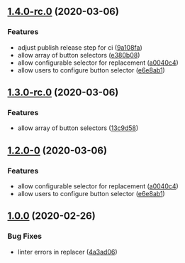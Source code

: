 ## [1.4.0-rc.0](https://github.com/pbredenberg/hammer-time-text-replacer/compare/v1.0.0...v1.4.0-rc.0) (2020-03-06)


### Features

* adjust publish release step for ci ([9a108fa](https://github.com/pbredenberg/hammer-time-text-replacer/commit/9a108fa3e8ac11c4c1c5b5361cb324126fb85688))
* allow array of button selectors ([e380b08](https://github.com/pbredenberg/hammer-time-text-replacer/commit/e380b08e88a329e5d0e65e5383926dbf10de95fe))
* allow configurable selector for replacement ([a0040c4](https://github.com/pbredenberg/hammer-time-text-replacer/commit/a0040c450633a92a43808d687835e7ee85efdd20))
* allow users to configure button selector ([e6e8ab1](https://github.com/pbredenberg/hammer-time-text-replacer/commit/e6e8ab19f8268bca712045fc69cec18ec040a47d))

## [1.3.0-rc.0](https://github.com/pbredenberg/hammer-time-text-replacer/compare/1.2.0-0...1.3.0-rc.0) (2020-03-06)


### Features

* allow array of button selectors ([13c9d58](https://github.com/pbredenberg/hammer-time-text-replacer/commit/13c9d588ae906a9b3aee2728db7a637c2ddb94ae))

## [1.2.0-0](https://github.com/pbredenberg/hammer-time-text-replacer/compare/v1.0.0...1.2.0-0) (2020-03-06)


### Features

* allow configurable selector for replacement ([a0040c4](https://github.com/pbredenberg/hammer-time-text-replacer/commit/a0040c450633a92a43808d687835e7ee85efdd20))
* allow users to configure button selector ([e6e8ab1](https://github.com/pbredenberg/hammer-time-text-replacer/commit/e6e8ab19f8268bca712045fc69cec18ec040a47d))

## [1.0.0](https://github.com/pbredenberg/hammer-time-text-replacer/compare/4a3ad061eccbd1b87379e397365bdda367d22a0b...v1.0.0) (2020-02-26)


### Bug Fixes

* linter errors in replacer ([4a3ad06](https://github.com/pbredenberg/hammer-time-text-replacer/commit/4a3ad061eccbd1b87379e397365bdda367d22a0b))

